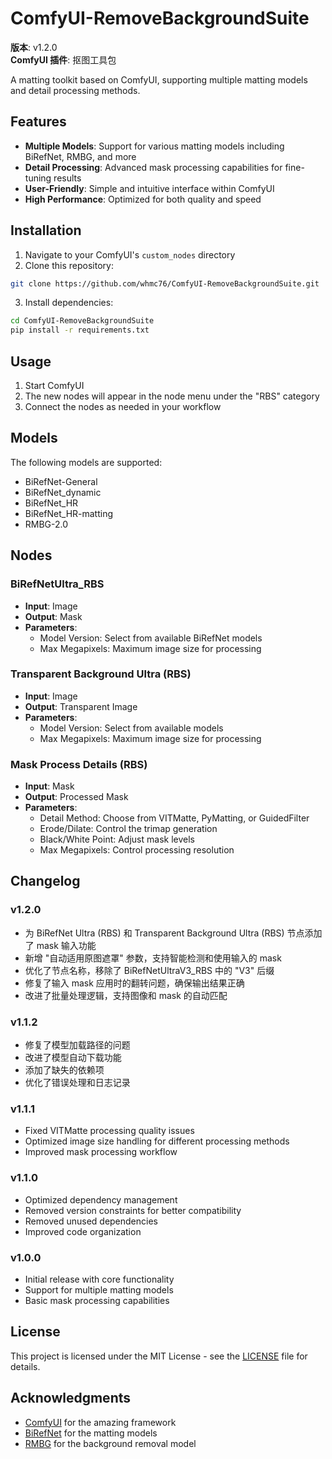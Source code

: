 # ComfyUI-RemoveBackgroundSuite

**版本**: v1.2.0  
**ComfyUI 插件**: 抠图工具包

A matting toolkit based on ComfyUI, supporting multiple matting models and detail processing methods.

## Features

- **Multiple Models**: Support for various matting models including BiRefNet, RMBG, and more
- **Detail Processing**: Advanced mask processing capabilities for fine-tuning results
- **User-Friendly**: Simple and intuitive interface within ComfyUI
- **High Performance**: Optimized for both quality and speed

## Installation

1. Navigate to your ComfyUI's `custom_nodes` directory
2. Clone this repository:
```bash
git clone https://github.com/whmc76/ComfyUI-RemoveBackgroundSuite.git
```
3. Install dependencies:
```bash
cd ComfyUI-RemoveBackgroundSuite
pip install -r requirements.txt
```

## Usage

1. Start ComfyUI
2. The new nodes will appear in the node menu under the "RBS" category
3. Connect the nodes as needed in your workflow

## Models

The following models are supported:

- BiRefNet-General
- BiRefNet_dynamic
- BiRefNet_HR
- BiRefNet_HR-matting
- RMBG-2.0

## Nodes

### BiRefNetUltra_RBS
- **Input**: Image
- **Output**: Mask
- **Parameters**:
  - Model Version: Select from available BiRefNet models
  - Max Megapixels: Maximum image size for processing

### Transparent Background Ultra (RBS)
- **Input**: Image
- **Output**: Transparent Image
- **Parameters**:
  - Model Version: Select from available models
  - Max Megapixels: Maximum image size for processing

### Mask Process Details (RBS)
- **Input**: Mask
- **Output**: Processed Mask
- **Parameters**:
  - Detail Method: Choose from VITMatte, PyMatting, or GuidedFilter
  - Erode/Dilate: Control the trimap generation
  - Black/White Point: Adjust mask levels
  - Max Megapixels: Control processing resolution

## Changelog

### v1.2.0
- 为 BiRefNet Ultra (RBS) 和 Transparent Background Ultra (RBS) 节点添加了 mask 输入功能
- 新增 "自动适用原图遮罩" 参数，支持智能检测和使用输入的 mask
- 优化了节点名称，移除了 BiRefNetUltraV3_RBS 中的 "V3" 后缀
- 修复了输入 mask 应用时的翻转问题，确保输出结果正确
- 改进了批量处理逻辑，支持图像和 mask 的自动匹配

### v1.1.2
- 修复了模型加载路径的问题
- 改进了模型自动下载功能
- 添加了缺失的依赖项
- 优化了错误处理和日志记录

### v1.1.1
- Fixed VITMatte processing quality issues
- Optimized image size handling for different processing methods
- Improved mask processing workflow

### v1.1.0
- Optimized dependency management
- Removed version constraints for better compatibility
- Removed unused dependencies
- Improved code organization

### v1.0.0
- Initial release with core functionality
- Support for multiple matting models
- Basic mask processing capabilities

## License

This project is licensed under the MIT License - see the [LICENSE](LICENSE) file for details.

## Acknowledgments

- [ComfyUI](https://github.com/comfyanonymous/ComfyUI) for the amazing framework
- [BiRefNet](https://github.com/ZhengPeng7/BiRefNet) for the matting models
- [RMBG](https://github.com/briaai/RMBG-2.0) for the background removal model
